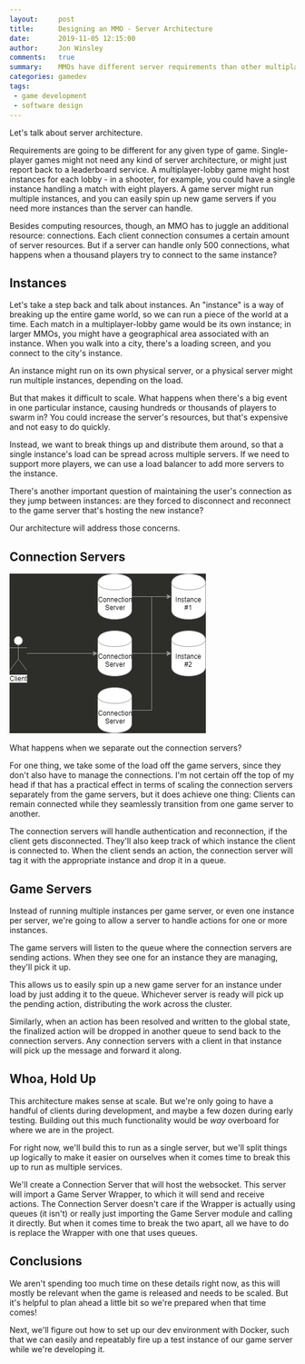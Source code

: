 ```yaml
---
layout:     post
title:      Designing an MMO - Server Architecture
date:       2019-11-05 12:15:00
author:     Jon Winsley
comments:   true
summary:    MMOs have different server requirements than other multiplayer games. Let's talk strategy.
categories: gamedev
tags:
 - game development
 - software design
---
```


Let's talk about server architecture.

Requirements are going to be different for any given type of game. Single-player games might not need any kind of server architecture, or might just report back to a leaderboard service. A multiplayer-lobby game might host instances for each lobby - in a shooter, for example, you could have a single instance handling a match with eight players. A game server might run multiple instances, and you can easily spin up new game servers if you need more instances than the server can handle.

Besides computing resources, though, an MMO has to juggle an additional resource: connections. Each client connection consumes a certain amount of server resources. But if a server can handle only 500 connections, what happens when a thousand players try to connect to the same instance? 

## Instances

Let's take a step back and talk about instances. An "instance" is a way of breaking up the entire game world, so we can run a piece of the world at a time. Each match in a multiplayer-lobby game would be its own instance; in larger MMOs, you might have a geographical area associated with an instance. When you walk into a city, there's a loading screen, and you connect to the city's instance.

An instance might run on its own physical server, or a physical server might run multiple instances, depending on the load.

But that makes it difficult to scale. What happens when there's a big event in one particular instance, causing hundreds or thousands of players to swarm in? You could increase the server's resources, but that's expensive and not easy to do quickly.

Instead, we want to break things up and distribute them around, so that a single instance's load can be spread across multiple servers. If we need to support more players, we can use a load balancer to add more servers to the instance.

There's another important question of maintaining the user's connection as they jump between instances: are they forced to disconnect and reconnect to the game server that's hosting the new instance?

Our architecture will address those concerns.

## Connection Servers

![connection-server-architecture](/assets/connection-server-architecture.png)

What happens when we separate out the connection servers?

For one thing, we take some of the load off the game servers, since they don't also have to manage the connections. I'm not certain off the top of my head if that has a practical effect in terms of scaling the connection servers separately from the game servers, but it does achieve one thing: Clients can remain connected while they seamlessly transition from one game server to another.  

The connection servers will handle authentication and reconnection, if the client gets disconnected. They'll also keep track of which instance the client is connected to. When the client sends an action, the connection server will tag it with the appropriate instance and drop it in a queue.

## Game Servers

Instead of running multiple instances per game server, or even one instance per server, we're going to allow a server to handle actions for one or more instances.

The game servers will listen to the queue where the connection servers are sending actions. When they see one for an instance they are managing, they'll pick it up. 

This allows us to easily spin up a new game server for an instance under load by just adding it to the queue. Whichever server is ready will pick up the pending action, distributing the work across the cluster.

Similarly, when an action has been resolved and written to the global state, the finalized action will be dropped in another queue to send back to the connection servers. Any connection servers with a client in that instance will pick up the message and forward it along.

## Whoa, Hold Up

This architecture makes sense at scale. But we're only going to have a handful of clients during development, and maybe a few dozen during early testing. Building out this much functionality would be *way* overboard for where we are in the project.

For right now, we'll build this to run as a single server, but we'll split things up logically to make it easier on ourselves when it comes time to break this up to run as multiple services.

We'll create a Connection Server that will host the websocket. This server will import a Game Server Wrapper, to which it will send and receive actions. The Connection Server doesn't care if the Wrapper is actually using queues (it isn't) or really just importing the Game Server module and calling it directly. But when it comes time to break the two apart, all we have to do is replace the Wrapper with one that uses queues.

## Conclusions

We aren't spending too much time on these details right now, as this will mostly be relevant when the game is released and needs to be scaled. But it's helpful to plan ahead a little bit so we're prepared when that time comes!

Next, we'll figure out how to set up our dev environment with Docker, such that we can easily and repeatably fire up a test instance of our game server while we're developing it.
